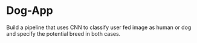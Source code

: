# Dog-App
Build a pipeline that uses CNN to classify user fed image as human or dog and specify the potential breed in both cases.

